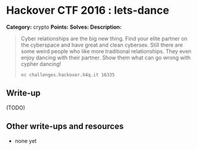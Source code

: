 # Hackover CTF 2016 : lets-dance

**Category:** crypto
**Points:**
**Solves:**
**Description:**

> Cyber relationships are the big new thing. Find your elite partner on the cyberspace and have great and clean cybersex. Still there are some weird people who like more traditional relationships. They even enjoy dancing with their partner. Show them what can go wrong with cypher dancing!
>
> `nc challenges.hackover.h4q.it 16335`

## Write-up

(TODO)

## Other write-ups and resources

* none yet
